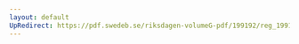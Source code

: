 ```yaml
---
layout: default
UpRedirect: https://pdf.swedeb.se/riksdagen-volumeG-pdf/199192/reg_199192/reg_199192_0865.pdf
---
```

